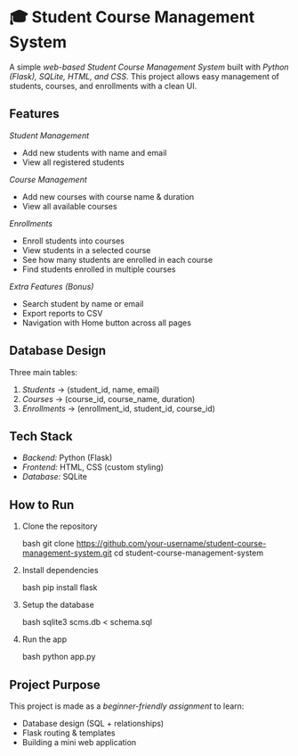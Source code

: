 # 🎓 Student Course Management System
A simple *web-based Student Course Management System* built with *Python (Flask), SQLite, HTML, and CSS*.
This project allows easy management of students, courses, and enrollments with a clean UI.

##  Features
 *Student Management*

  * Add new students with name and email
  * View all registered students

   *Course Management*

  * Add new courses with course name & duration
  * View all available courses

   *Enrollments*

  * Enroll students into courses
  * View students in a selected course
  * See how many students are enrolled in each course
  * Find students enrolled in multiple courses

   *Extra Features (Bonus)*

  * Search student by name or email
  * Export reports to CSV
  * Navigation with Home button across all pages

## Database Design

Three main tables:

1. *Students* → (student_id, name, email)
2. *Courses* → (course_id, course_name, duration)
3. *Enrollments* → (enrollment_id, student_id, course_id)

## Tech Stack

* *Backend:* Python (Flask)
* *Frontend:* HTML, CSS (custom styling)
* *Database:* SQLite

## How to Run

1. Clone the repository

   bash
   git clone https://github.com/your-username/student-course-management-system.git
   cd student-course-management-system
   

2. Install dependencies

   bash
   pip install flask
   

3. Setup the database

   bash
   sqlite3 scms.db < schema.sql
   

4. Run the app

   bash
   python app.py


## Project Purpose

This project is made as a *beginner-friendly assignment* to learn:

* Database design (SQL + relationships)
* Flask routing & templates
* Building a mini web application
